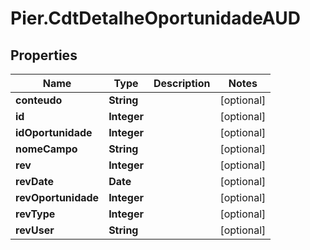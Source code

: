 # Pier.CdtDetalheOportunidadeAUD

## Properties
Name | Type | Description | Notes
------------ | ------------- | ------------- | -------------
**conteudo** | **String** |  | [optional] 
**id** | **Integer** |  | [optional] 
**idOportunidade** | **Integer** |  | [optional] 
**nomeCampo** | **String** |  | [optional] 
**rev** | **Integer** |  | [optional] 
**revDate** | **Date** |  | [optional] 
**revOportunidade** | **Integer** |  | [optional] 
**revType** | **Integer** |  | [optional] 
**revUser** | **String** |  | [optional] 


